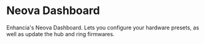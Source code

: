 # Neova Dashboard

Enhancia's Neova Dashboard.
Lets you configure your hardware presets, as well as update the hub and ring firmwares.
